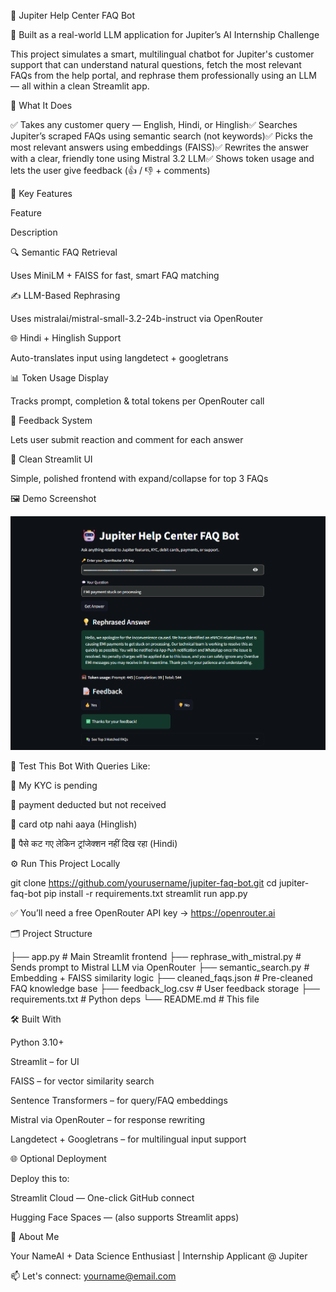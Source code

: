 🚀 Jupiter Help Center FAQ Bot

🤖 Built as a real-world LLM application for Jupiter’s AI Internship Challenge

This project simulates a smart, multilingual chatbot for Jupiter's customer support that can understand natural questions, fetch the most relevant FAQs from the help portal, and rephrase them professionally using an LLM — all within a clean Streamlit app.

🧠 What It Does

✅ Takes any customer query — English, Hindi, or Hinglish✅ Searches Jupiter’s scraped FAQs using semantic search (not keywords)✅ Picks the most relevant answers using embeddings (FAISS)✅ Rewrites the answer with a clear, friendly tone using Mistral 3.2 LLM✅ Shows token usage and lets the user give feedback (👍 / 👎 + comments)

🎯 Key Features

Feature

Description

🔍 Semantic FAQ Retrieval

Uses MiniLM + FAISS for fast, smart FAQ matching

✍️ LLM-Based Rephrasing

Uses mistralai/mistral-small-3.2-24b-instruct via OpenRouter

🌐 Hindi + Hinglish Support

Auto-translates input using langdetect + googletrans

📊 Token Usage Display

Tracks prompt, completion & total tokens per OpenRouter call

📩 Feedback System

Lets user submit reaction and comment for each answer

🧾 Clean Streamlit UI

Simple, polished frontend with expand/collapse for top 3 FAQs

🖼️ Demo Screenshot

![Jupiter FAQ Bot UI](demo_faq.png)


🧪 Test This Bot With Queries Like:

🔹 My KYC is pending

🔹 payment deducted but not received

🔹 card otp nahi aaya (Hinglish)

🔹 पैसे कट गए लेकिन ट्रांजेक्शन नहीं दिख रहा (Hindi)

⚙️ Run This Project Locally

git clone https://github.com/yourusername/jupiter-faq-bot.git
cd jupiter-faq-bot
pip install -r requirements.txt
streamlit run app.py

✅ You’ll need a free OpenRouter API key → https://openrouter.ai

🗂️ Project Structure

├── app.py                      # Main Streamlit frontend
├── rephrase_with_mistral.py   # Sends prompt to Mistral LLM via OpenRouter
├── semantic_search.py         # Embedding + FAISS similarity logic
├── cleaned_faqs.json          # Pre-cleaned FAQ knowledge base
├── feedback_log.csv           # User feedback storage
├── requirements.txt           # Python deps
└── README.md                  # This file

🛠️ Built With

Python 3.10+

Streamlit – for UI

FAISS – for vector similarity search

Sentence Transformers – for query/FAQ embeddings

Mistral via OpenRouter – for response rewriting

Langdetect + Googletrans – for multilingual input support

🌐 Optional Deployment

Deploy this to:

Streamlit Cloud — One-click GitHub connect

Hugging Face Spaces — (also supports Streamlit apps)

👋 About Me

Your NameAI + Data Science Enthusiast | Internship Applicant @ Jupiter

📫 Let's connect: yourname@email.com
